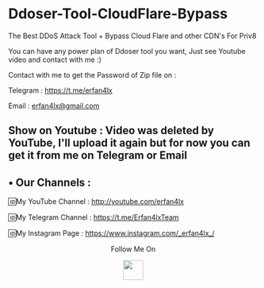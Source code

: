 # Ddoser-Tool-CloudFlare-Bypass
The Best DDoS Attack Tool + Bypass Cloud Flare and other CDN's For Priv8

You can have any power plan of Ddoser tool you want, Just see Youtube video and contact with me :)

Contact with me to get the Password of Zip file on :

 Telegram : https://t.me/erfan4lx
 
 Email : erfan4lx@gmail.com
 
 
  ## Show on Youtube : Video was deleted by YouTube, I'll upload it again but for now you can get it from me on Telegram or Email
 
 
## • Our Channels : 

🆔My YouTube Channel : http://youtube.com/erfan4lx

🆔My Telegram Channel : https://t.me/Erfan4lxTeam

🆔My Instagram Page : https://www.instagram.com/_erfan4lx_/

<p align="center">
  Follow Me On
</p>
<p align="center">
  <a href="https://www.youtube.com/c/erfan4lx?sub_confirmation=1">
    <img src="https://www.iconsdb.com/icons/preview/black/youtube-4-xxl.png" width="40" height="40">
  </a>
</p>
